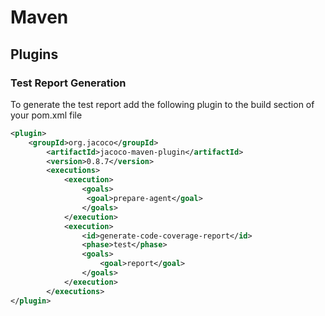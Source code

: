 # Maven

## Plugins

### Test Report Generation

To generate the test report add the following plugin to the build section of your pom.xml file

```xml
<plugin>
    <groupId>org.jacoco</groupId>
        <artifactId>jacoco-maven-plugin</artifactId>
        <version>0.8.7</version>
        <executions>
            <execution>
                <goals>
                 <goal>prepare-agent</goal>
                </goals>
            </execution>
            <execution>
                <id>generate-code-coverage-report</id>
                <phase>test</phase>
                <goals>
                    <goal>report</goal>
                </goals>
            </execution>
        </executions>
</plugin>
```

